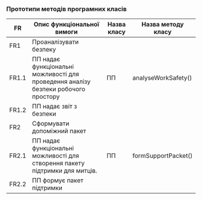 ### Прототипи методів програмних класів
| FR          |  Опис функціональної вимоги                                                        |Назва класу|Назва методу класу |
| ----------- | -----------------------------------------------------------------------------------|-----------|-------------------|
| FR1         | Проаналізувати безпеку                                                             |           |                   |
| FR1.1       | ПП надає функціональні можливості для проведення аналізу безпеки робочого простору |ПП         |analyseWorkSafety()|                                      
| FR1.2       | ПП надає звіт з безпеки                                                            |           |                   |
| FR2         | Сформувати допоміжний пакет                                                        |                               |                              
| FR2.1       | ПП надає функціональні можливості для створення пакету підтримки для митців.       |ПП         |formSupportPacket()|
| FR2.2       | ПП формує пакет підтримки                                                          |                               |
